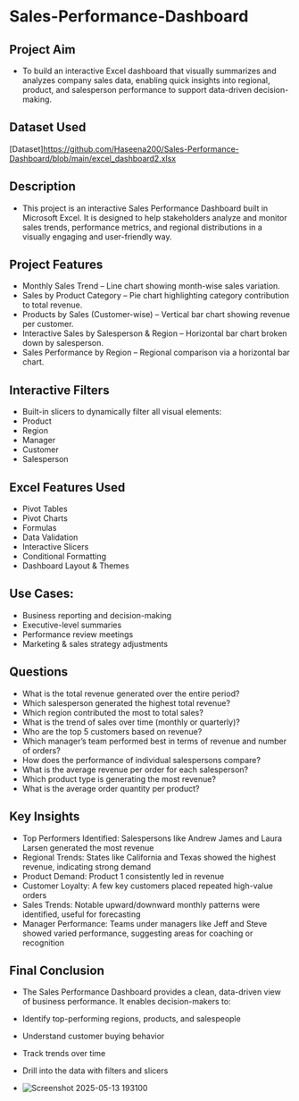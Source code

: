 # Sales-Performance-Dashboard

## Project Aim
- To build an interactive Excel dashboard that visually summarizes and analyzes company sales data, enabling quick insights into regional, product, and salesperson performance to support data-driven decision-making.

## Dataset Used
[Dataset]https://github.com/Haseena200/Sales-Performance-Dashboard/blob/main/excel_dashboard2.xlsx

## Description
- This project is an interactive Sales Performance Dashboard built in Microsoft Excel. It is designed to help stakeholders analyze and monitor sales trends, performance metrics, and regional distributions in a visually engaging and user-friendly way.

##  Project Features 
- Monthly Sales Trend – Line chart showing month-wise sales variation.
- Sales by Product Category – Pie chart highlighting category contribution to total revenue.
- Products by Sales (Customer-wise) – Vertical bar chart showing revenue per customer.
- Interactive Sales by Salesperson & Region – Horizontal bar chart broken down by salesperson.
- Sales Performance by Region – Regional comparison via a horizontal bar chart.

## Interactive Filters
- Built-in slicers to dynamically filter all visual elements:
- Product
- Region
- Manager
- Customer
- Salesperson

## Excel Features Used
- Pivot Tables
- Pivot Charts
- Formulas
- Data Validation
- Interactive Slicers
- Conditional Formatting
- Dashboard Layout & Themes

##  Use Cases:
- Business reporting and decision-making
- Executive-level summaries
- Performance review meetings
- Marketing & sales strategy adjustments

## Questions
- What is the total revenue generated over the entire period?
- Which salesperson generated the highest total revenue?
- Which region contributed the most to total sales?
- What is the trend of sales over time (monthly or quarterly)?
- Who are the top 5 customers based on revenue?
- Which manager’s team performed best in terms of revenue and number of orders?
- How does the performance of individual salespersons compare?
- What is the average revenue per order for each salesperson?
- Which product type is generating the most revenue?
- What is the average order quantity per product?

## Key Insights
- Top Performers Identified: Salespersons like Andrew James and Laura Larsen generated the most revenue
- Regional Trends: States like California and Texas showed the highest revenue, indicating strong demand
- Product Demand: Product 1 consistently led in revenue
- Customer Loyalty: A few key customers placed repeated high-value orders
- Sales Trends: Notable upward/downward monthly patterns were identified, useful for forecasting
- Manager Performance: Teams under managers like Jeff and Steve showed varied performance, suggesting areas for coaching or recognition

## Final Conclusion
- The Sales Performance Dashboard provides a clean, data-driven view of business performance. It enables decision-makers to:
- Identify top-performing regions, products, and salespeople
- Understand customer buying behavior
- Track trends over time
- Drill into the data with filters and slicers

- ![Screenshot 2025-05-13 193100](https://github.com/user-attachments/assets/c7c6df9e-1909-4df0-a7bd-317c73dcc259)
